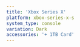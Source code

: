 ```yaml
---
title: 'Xbox Series X'
platform: xbox-series-x-s
system_type: console
variation: Dark
accessories: '+ 1TB Card'
---
```

